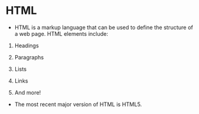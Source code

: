 # HTML

* HTML is a markup language that can be used to define the structure of a web page. HTML elements include:

1. Headings
2. Paragraphs
3. Lists
4. Links
5. And more!

* The most recent major version of HTML is HTML5.